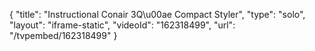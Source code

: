 {
    "title": "Instructional Conair 3Q\u00ae Compact Styler",
    "type": "solo",
    "layout": "iframe-static",
    "videoId": "162318499",
    "url": "\/tvpembed\/162318499"
}